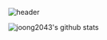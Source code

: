 
![header](https://capsule-render.vercel.app/api?type=rect&color=auto&height=300&section=header&text=capsule%20render&fontSize=90)

<!--
### Hi there 👋


**joong2043/joong2043** is a ✨ _special_ ✨ repository because its `README.md` (this file) appears on your GitHub profile.

Here are some ideas to get you started:

- 🔭 I’m currently working on ...
- 🌱 I’m currently learning ...
- 👯 I’m looking to collaborate on ...
- 🤔 I’m looking for help with ...
- 💬 Ask me about ...
- 📫 How to reach me: ...
- 😄 Pronouns: ...
- ⚡ Fun fact: ...

-->

![joong2043's github stats](https://github-readme-stats.vercel.app/api?username=아이디&show_icons=true)
